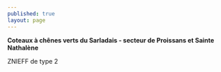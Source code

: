 ```yaml
---
published: true
layout: page
---
```

**Coteaux à chênes verts du Sarladais - secteur de Proissans et Sainte Nathalène**

ZNIEFF de type 2
